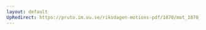 ```yaml
---
layout: default
UpRedirect: https://pruto.im.uu.se/riksdagen-motions-pdf/1870/mot_1870__ak__176/mot_1870__ak__176-001.pdf
---
```

